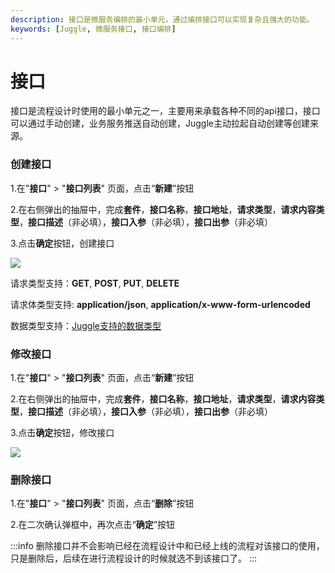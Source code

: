 ```yaml
---
description: 接口是微服务编排的最小单元，通过编排接口可以实现复杂且强大的功能。
keywords: [Juggle, 微服务接口, 接口编排]
---
```


# 接口

接口是流程设计时使用的最小单元之一，主要用来承载各种不同的api接口，接口可以通过手动创建，业务服务推送自动创建，Juggle主动拉起自动创建等创建来源。

### 创建接口

1.在"**接口**" > "**接口列表**" 页面，点击“**新建**”按钮

2.在右侧弹出的抽屉中，完成**套件**，**接口名称**，**接口地址**，**请求类型**，**请求内容类型**，**接口描述**（非必填），**接口入参**（非必填），**接口出参**（非必填）

3.点击**确定**按钮，创建接口

![](/juggle/images/guide/user/add_api.png)

请求类型支持：**GET**, **POST**, **PUT**, **DELETE**

请求体类型支持: **application/json**, **application/x-www-form-urlencoded**

数据类型支持：[Juggle支持的数据类型](/docs/guide/user/data-type-info)

### 修改接口

1.在"**接口**" > "**接口列表**" 页面，点击“**新建**”按钮

2.在右侧弹出的抽屉中，完成**套件**，**接口名称**，**接口地址**，**请求类型**，**请求内容类型**，**接口描述**（非必填），**接口入参**（非必填），**接口出参**（非必填）

3.点击**确定**按钮，修改接口

![](/juggle/images/guide/user/edit_api.png)

### 删除接口

1.在"**接口**" > "**接口列表**" 页面，点击“**删除**”按钮

2.在二次确认弹框中，再次点击“**确定**”按钮

:::info
删除接口并不会影响已经在流程设计中和已经上线的流程对该接口的使用，只是删除后，后续在进行流程设计的时候就选不到该接口了。
:::